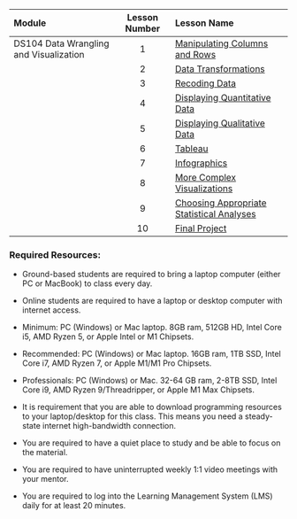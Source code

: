|Module                 |Lesson Number|Lesson Name|
|:---                   |:---:        |:---       |
|DS104 Data Wrangling and Visualization  |1   | [Manipulating Columns and Rows ](DS104L1.ipynb)  |
|                       |2   | [Data Transformations ](DS104L2.ipynb)                |
|                       |3   | [Recoding Data ](DS104L3.ipynb)              |
|                       |4   | [Displaying Quantitative Data ](DS104L4.ipynb)|
|                       |5   | [Displaying Qualitative Data ](DS104L5.ipynb)      |
|                       |6   | [Tableau ](DS104L6.ipynb)        | 
|                       |7   | [Infographics ](DS104L7.ipynb)       |
|                       |8   | [More Complex Visualizations ](DS104L8.ipynb)   | 
|                       |9   | [Choosing Appropriate Statistical Analyses ](DS104L9.ipynb)  | 
|                       |10  | [Final Project ](DS104L10.ipynb)         | 


### Required Resources: 
- Ground-based students are required to bring a laptop computer (either PC or MacBook) to class every day.  

- Online students are required to have a laptop or desktop computer with internet access.  

- Minimum: PC (Windows) or Mac laptop. 8GB ram, 512GB HD, Intel Core i5,  AMD Ryzen 5, or Apple Intel or M1 Chipsets.

- Recommended: PC (Windows) or Mac laptop. 16GB ram, 1TB SSD, Intel Core i7, AMD Ryzen 7, or Apple M1/M1 Pro Chipsets.

- Professionals: PC (Windows) or Mac. 32-64 GB ram, 2-8TB SSD, Intel Core i9, AMD Ryzen 9/Threadripper, or Apple M1 Max Chipsets.

- It is requirement that you are able to download programming resources to your laptop/desktop for this class. This means you need a steady-state internet high-bandwidth connection.

- You are required to have a quiet place to study and be able to focus on the material.

- You are required to have uninterrupted weekly 1:1 video meetings with your mentor.

- You are required to log into the Learning Management System (LMS) daily for at least 20 minutes.